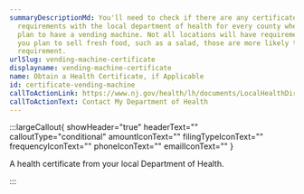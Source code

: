 ```yaml
---
summaryDescriptionMd: You'll need to check if there are any certificate
  requirements with the local department of health for every county where you
  plan to have a vending machine. Not all locations will have requirements, if
  you plan to sell fresh food, such as a salad, those are more likely to have a
  requirement.
urlSlug: vending-machine-certificate
displayname: vending-machine-certificate
name: Obtain a Health Certificate, if Applicable
id: certificate-vending-machine
callToActionLink: https://www.nj.gov/health/lh/documents/LocalHealthDirectory.pdf
callToActionText: Contact My Department of Health
---
```


:::largeCallout{ showHeader="true" headerText="" calloutType="conditional" amountIconText="" filingTypeIconText="" frequencyIconText="" phoneIconText="" emailIconText="" }

A health certificate from your local Department of Health.

:::

